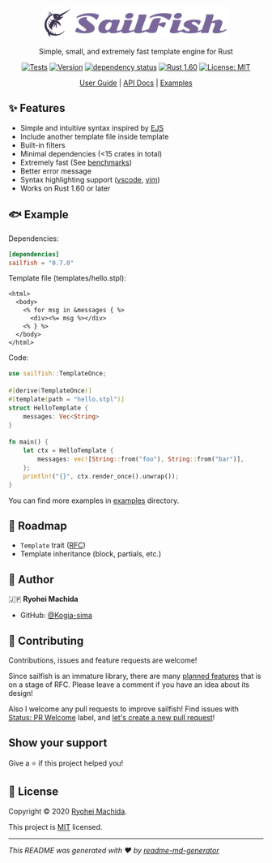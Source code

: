 <div align="center">

![SailFish](./resources/logo.png)

Simple, small, and extremely fast template engine for Rust

[![Tests](https://github.com/rust-sailfish/sailfish/workflows/Tests/badge.svg)](https://github.com/rust-sailfish/sailfish/actions?query=workflow%3ATests)
[![Version](https://img.shields.io/crates/v/sailfish)](https://crates.io/crates/sailfish)
[![dependency status](https://deps.rs/repo/github/rust-sailfish/sailfish/status.svg)](https://deps.rs/repo/github/rust-sailfish/sailfish)
[![Rust 1.60](https://img.shields.io/badge/rust-1.60+-lightgray.svg)](https://blog.rust-lang.org/2022/04/07/Rust-1.60.0.html)
[![License: MIT](https://img.shields.io/badge/License-MIT-yellow.svg)](https://github.com/rust-sailfish/sailfish/blob/master/LICENSE)

[User Guide](https://rust-sailfish.github.io/sailfish/) | [API Docs](https://docs.rs/sailfish) | [Examples](./examples)

</div>

## ✨ Features

- Simple and intuitive syntax inspired by [EJS](https://ejs.co/)
- Include another template file inside template
- Built-in filters
- Minimal dependencies (<15 crates in total)
- Extremely fast (See [benchmarks](https://github.com/djc/template-benchmarks-rs))
- Better error message
- Syntax highlighting support ([vscode](./syntax/vscode), [vim](./syntax/vim))
- Works on Rust 1.60 or later

## 🐟 Example

Dependencies:

```toml
[dependencies]
sailfish = "0.7.0"
```

Template file (templates/hello.stpl):

```erb
<html>
  <body>
    <% for msg in &messages { %>
      <div><%= msg %></div>
    <% } %>
  </body>
</html>
```

Code:

```rust
use sailfish::TemplateOnce;

#[derive(TemplateOnce)]
#[template(path = "hello.stpl")]
struct HelloTemplate {
    messages: Vec<String>
}

fn main() {
    let ctx = HelloTemplate {
        messages: vec![String::from("foo"), String::from("bar")],
    };
    println!("{}", ctx.render_once().unwrap());
}
```

You can find more examples in [examples](./examples) directory.

## 🐾 Roadmap

- `Template` trait ([RFC](https://github.com/rust-sailfish/sailfish/issues/3))
- Template inheritance (block, partials, etc.)

## 👤 Author

🇯🇵 **Ryohei Machida**

* GitHub: [@Kogia-sima](https://github.com/Kogia-sima)

## 🤝 Contributing

Contributions, issues and feature requests are welcome!

Since sailfish is an immature library, there are many [planned features](https://github.com/rust-sailfish/sailfish/labels/Type%3A%20RFC) that is on a stage of RFC. Please leave a comment if you have an idea about its design!

Also I welcome any pull requests to improve sailfish! Find issues with [Status: PR Welcome](https://github.com/rust-sailfish/sailfish/issues?q=is%3Aissue+is%3Aopen+label%3A%22Status%3A+PR+Welcome%22) label, and [let's create a new pull request](https://github.com/rust-sailfish/sailfish/pulls)!

## Show your support

Give a ⭐️ if this project helped you!

## 📝 License

Copyright © 2020 [Ryohei Machida](https://github.com/Kogia-sima).

This project is [MIT](https://github.com/rust-sailfish/sailfish/blob/master/LICENSE) licensed.

***
_This README was generated with ❤️ by [readme-md-generator](https://github.com/kefranabg/readme-md-generator)_
